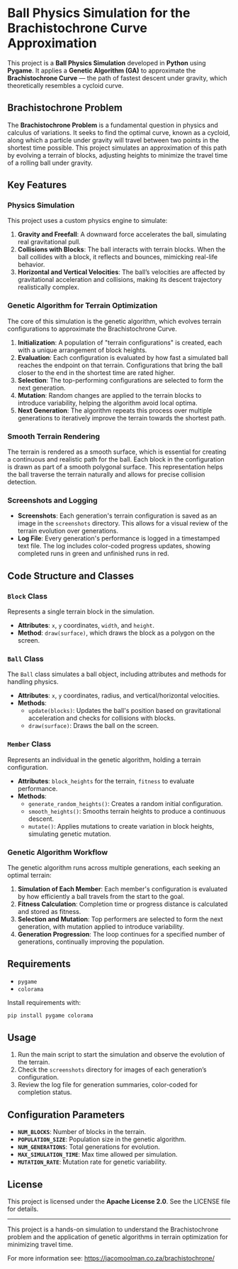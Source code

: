 
# Ball Physics Simulation for the Brachistochrone Curve Approximation

This project is a **Ball Physics Simulation** developed in **Python** using **Pygame**. It applies a **Genetic Algorithm (GA)** to approximate the **Brachistochrone Curve** — the path of fastest descent under gravity, which theoretically resembles a cycloid curve.

## Brachistochrone Problem

The **Brachistochrone Problem** is a fundamental question in physics and calculus of variations. It seeks to find the optimal curve, known as a cycloid, along which a particle under gravity will travel between two points in the shortest time possible. This project simulates an approximation of this path by evolving a terrain of blocks, adjusting heights to minimize the travel time of a rolling ball under gravity.

## Key Features

### Physics Simulation

This project uses a custom physics engine to simulate:

1. **Gravity and Freefall**: A downward force accelerates the ball, simulating real gravitational pull.
2. **Collisions with Blocks**: The ball interacts with terrain blocks. When the ball collides with a block, it reflects and bounces, mimicking real-life behavior.
3. **Horizontal and Vertical Velocities**: The ball’s velocities are affected by gravitational acceleration and collisions, making its descent trajectory realistically complex.

### Genetic Algorithm for Terrain Optimization

The core of this simulation is the genetic algorithm, which evolves terrain configurations to approximate the Brachistochrone Curve.

1. **Initialization**: A population of "terrain configurations" is created, each with a unique arrangement of block heights.
2. **Evaluation**: Each configuration is evaluated by how fast a simulated ball reaches the endpoint on that terrain. Configurations that bring the ball closer to the end in the shortest time are rated higher.
3. **Selection**: The top-performing configurations are selected to form the next generation.
4. **Mutation**: Random changes are applied to the terrain blocks to introduce variability, helping the algorithm avoid local optima.
5. **Next Generation**: The algorithm repeats this process over multiple generations to iteratively improve the terrain towards the shortest path.

### Smooth Terrain Rendering

The terrain is rendered as a smooth surface, which is essential for creating a continuous and realistic path for the ball. Each block in the configuration is drawn as part of a smooth polygonal surface. This representation helps the ball traverse the terrain naturally and allows for precise collision detection.

### Screenshots and Logging

- **Screenshots**: Each generation's terrain configuration is saved as an image in the `screenshots` directory. This allows for a visual review of the terrain evolution over generations.
- **Log File**: Every generation's performance is logged in a timestamped text file. The log includes color-coded progress updates, showing completed runs in green and unfinished runs in red.

## Code Structure and Classes

### `Block` Class

Represents a single terrain block in the simulation.

- **Attributes**: `x`, `y` coordinates, `width`, and `height`.
- **Method**: `draw(surface)`, which draws the block as a polygon on the screen.

### `Ball` Class

The `Ball` class simulates a ball object, including attributes and methods for handling physics.

- **Attributes**: `x`, `y` coordinates, radius, and vertical/horizontal velocities.
- **Methods**:
  - `update(blocks)`: Updates the ball's position based on gravitational acceleration and checks for collisions with blocks.
  - `draw(surface)`: Draws the ball on the screen.

### `Member` Class

Represents an individual in the genetic algorithm, holding a terrain configuration.

- **Attributes**: `block_heights` for the terrain, `fitness` to evaluate performance.
- **Methods**:
  - `generate_random_heights()`: Creates a random initial configuration.
  - `smooth_heights()`: Smooths terrain heights to produce a continuous descent.
  - `mutate()`: Applies mutations to create variation in block heights, simulating genetic mutation.

### Genetic Algorithm Workflow

The genetic algorithm runs across multiple generations, each seeking an optimal terrain:

1. **Simulation of Each Member**: Each member's configuration is evaluated by how efficiently a ball travels from the start to the goal.
2. **Fitness Calculation**: Completion time or progress distance is calculated and stored as fitness.
3. **Selection and Mutation**: Top performers are selected to form the next generation, with mutation applied to introduce variability.
4. **Generation Progression**: The loop continues for a specified number of generations, continually improving the population.

## Requirements

- `pygame`
- `colorama`

Install requirements with:

```bash
pip install pygame colorama
```

## Usage

1. Run the main script to start the simulation and observe the evolution of the terrain.
2. Check the `screenshots` directory for images of each generation’s configuration.
3. Review the log file for generation summaries, color-coded for completion status.

## Configuration Parameters

- **`NUM_BLOCKS`**: Number of blocks in the terrain.
- **`POPULATION_SIZE`**: Population size in the genetic algorithm.
- **`NUM_GENERATIONS`**: Total generations for evolution.
- **`MAX_SIMULATION_TIME`**: Max time allowed per simulation.
- **`MUTATION_RATE`**: Mutation rate for genetic variability.

## License

This project is licensed under the **Apache License 2.0**. See the LICENSE file for details.

---

This project is a hands-on simulation to understand the Brachistochrone problem and the application of genetic algorithms in terrain optimization for minimizing travel time.

For more information see: https://jacomoolman.co.za/brachistochrone/
